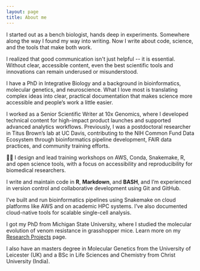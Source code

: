 ```yaml
---
layout: page
title: About me
---
```




I started out as a bench biologist, hands deep in experiments. Somewhere along the way I found my way into writing. Now I write about code, science, and the tools that make both work. 

I realized that good communication isn't just helpful -- it is essential. Without clear, accessible content, even the best scientific tools and innovations can remain underused or misunderstood.

I have a PhD in Integrative Biology and a background in bioinformatics, molecular genetics, and neuroscience. What I love most is translating complex ideas into clear, practical documentation that makes science more accessible and people’s work a little easier.

<span class="fa fa-flask about-icon"></span>
I worked as a Senior Scientific Writer at 10x Genomics, where I developed technical content for high-impact product launches and supported advanced analytics workflows. Previously, I was a postdoctoral researcher in Titus Brown’s lab at UC Davis, contributing to the NIH Common Fund Data Ecosystem through bioinformatics pipeline development, FAIR data practices, and community training efforts.


&#128105;&#8205;&#127979;
I design and lead training workshops on AWS, Conda, Snakemake, R, and open science tools, with a focus on accessibility and reproducibility for biomedical researchers.

<span class="fa fa-code about-icon"></span>
I write and maintain code in <strong>R</strong>, <strong>Markdown</strong>, and <strong>BASH</strong>, and I’m experienced in version control and collaborative development using Git and GitHub.

<span class="glyphicon glyphicon-cloud"></span>
I’ve built and run bioinformatics pipelines using Snakemake on cloud platforms like AWS and on academic HPC systems. I’ve also documented cloud-native tools for scalable single-cell analysis.

<span class="fa fa-graduation-cap about-icon"></span>
I got my PhD from Michigan State University, where I studied the molecular evolution of venom resistance in grasshopper mice. Learn more on my [Research Projects](./researchprojects.md) page.

<span class="fa fa-graduation-cap about-icon"></span>
I also have an masters degree in Molecular Genetics from the University of Leicester (UK) and a BSc in Life Sciences and Chemistry from Christ University (India).